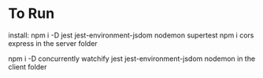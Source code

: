 # To Run

install:
npm i -D jest jest-environment-jsdom nodemon supertest
npm i cors express
in the server folder

npm i -D concurrently watchify jest jest-environment-jsdom nodemon
in the client folder



